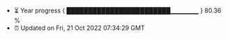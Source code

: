 - ⏳ Year progress { ████████████████████████▁▁▁▁▁▁ } 80.36 %
- ⏰ Updated on Fri, 21 Oct 2022 07:34:29 GMT

